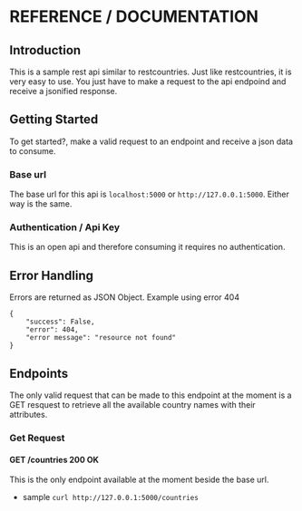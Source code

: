 # REFERENCE / DOCUMENTATION

## Introduction

This is a sample rest api similar to restcountries. Just like restcountries, it is very easy to use. You just have to make a request to the api endpoind and receive a jsonified response.

## Getting Started

To get started?, make a valid request to an endpoint and receive a json data to consume.

### Base url

The base url for this api is `localhost:5000` or `http://127.0.0.1:5000`. Either way is the same.

### Authentication / Api Key

This is an open api and therefore consuming it requires no authentication.

## Error Handling

Errors are returned as JSON Object.
Example using error 404

```
{
    "success": False,
    "error": 404,
    "error message": "resource not found"
}

```

## Endpoints

The only valid request that can be made to this endpoint at the moment is a GET resquest to retrieve all the available country names with their attributes.

### Get Request

#### GET /countries 200 OK

This is the only endpoint available at the moment beside the base url.

- sample `curl http://127.0.0.1:5000/countries`

```

```
